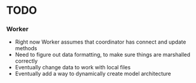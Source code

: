 # TODO

### Worker
- Right now Worker assumes that coordinator has connect and update methods
- Need to figure out data formatting, to make sure things are marshalled correctly
- Eventually change data to work with local files
- Eventually add a way to dynamically create model architecture